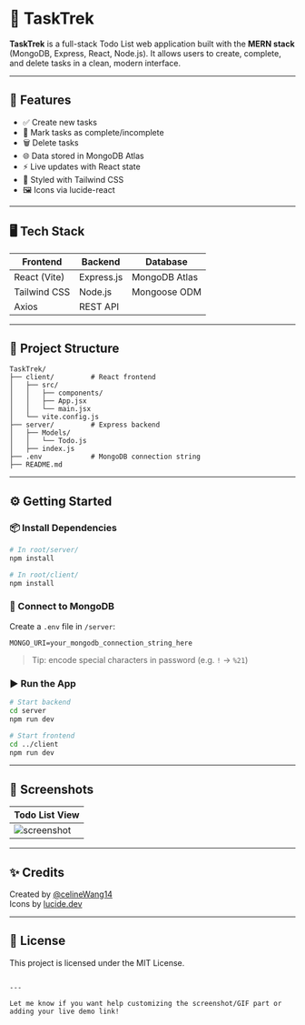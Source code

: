 # 📝 TaskTrek

**TaskTrek** is a full-stack Todo List web application built with the **MERN stack** (MongoDB, Express, React, Node.js). It allows users to create, complete, and delete tasks in a clean, modern interface.

---

## 🚀 Features

- ✅ Create new tasks
- 🔁 Mark tasks as complete/incomplete
- 🗑️ Delete tasks
- 🌐 Data stored in MongoDB Atlas
- ⚡ Live updates with React state
- 💅 Styled with Tailwind CSS
- 🖼️ Icons via lucide-react

---

## 🖥️ Tech Stack

| Frontend        | Backend       | Database       |
|-----------------|---------------|----------------|
| React (Vite)    | Express.js    | MongoDB Atlas  |
| Tailwind CSS    | Node.js       | Mongoose ODM   |
| Axios           | REST API      |                |

---

## 📁 Project Structure

```
TaskTrek/
├── client/         # React frontend
│   ├── src/
│   │   ├── components/
│   │   ├── App.jsx
│   │   └── main.jsx
│   └── vite.config.js
├── server/         # Express backend
│   ├── Models/
│   │   └── Todo.js
│   ├── index.js
├── .env            # MongoDB connection string
├── README.md
```

---

## ⚙️ Getting Started

### 📦 Install Dependencies

```bash
# In root/server/
npm install

# In root/client/
npm install
```

### 🔌 Connect to MongoDB

Create a `.env` file in `/server`:

```
MONGO_URI=your_mongodb_connection_string_here
```

> Tip: encode special characters in password (e.g. `!` → `%21`)

### ▶️ Run the App

```bash
# Start backend
cd server
npm run dev

# Start frontend
cd ../client
npm run dev
```

---

## 📸 Screenshots

| Todo List View |
|----------------|
| ![screenshot](https://via.placeholder.com/600x300?text=TaskTrek+UI) |

---

## ✨ Credits

Created by [@celineWang14](https://github.com/celineWang14)  
Icons by [lucide.dev](https://lucide.dev)

---

## 📜 License

This project is licensed under the MIT License.
```

---

Let me know if you want help customizing the screenshot/GIF part or adding your live demo link!
